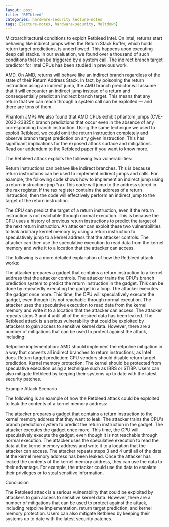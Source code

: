 ```yaml
---
layout: post
title: "RETbleed"
categories: hardware-security lecture-notes
tags: [lecture-notes, hardware-security, Meltdown]
---
```


Microarchitectural conditions to exploit Retbleed Intel. On Intel, returns start behaving like indirect jumps when the Return Stack Buffer, which holds return target predictions, is underflowed. This
happens upon executing deep call stacks. In our evaluation, we found over a thousand of such conditions that can be triggered by a system call. The indirect branch target predictor for Intel CPUs has
been studied in previous work.

AMD. On AMD, returns will behave like an indirect branch regardless of the state of their Return Address Stack. In fact, by poisoning the return instruction using an indirect jump, the AMD branch
predictor will assume that it will encounter an indirect jump instead of a return and consequentially predict an indirect branch target. This means that any return that we can reach through a system
call can be exploited — and there are tons of them.

Phantom JMPs We also found that AMD CPUs exhibit phantom jumps (CVE-2022-23825): branch predictions that occur even in the absence of any corresponding branch instruction. Using the same technique we
used to exploit Retbleed, we could omit the return instruction completely and observe branch target prediction on any given instruction. This has significant implications for the exposed attack
surface and mitigations. Read our addendum to the Retbleed paper if you want to know more.

The Retbleed attack exploits the following two vulnerabilities:

Return instructions can behave like indirect branches. This is because return instructions can be used to implement indirect jumps and calls. For example, the following code shows how to implement an
indirect jump using a return instruction: jmp *rax This code will jump to the address stored in the rax register. If the rax register contains the address of a return instruction, then the code will
effectively perform an indirect jump to the target of the return instruction.

The CPU can predict the target of a return instruction, even if the return instruction is not reachable through normal execution. This is because the CPU uses a history of previous return instructions
to predict the target of the next return instruction. An attacker can exploit these two vulnerabilities to leak arbitrary kernel memory by using a return instruction to speculatively jump to a kernel
address that the attacker controls. The attacker can then use the speculative execution to read data from the kernel memory and write it to a location that the attacker can access.

The following is a more detailed explanation of how the Retbleed attack works:

The attacker prepares a gadget that contains a return instruction to a kernel address that the attacker controls. The attacker trains the CPU's branch prediction system to predict the return
instruction in the gadget. This can be done by repeatedly executing the gadget in a loop. The attacker executes the gadget once more. This time, the CPU will speculatively execute the gadget, even
though it is not reachable through normal execution. The attacker uses the speculative execution to read data from the kernel memory and write it to a location that the attacker can access. The
attacker repeats steps 3 and 4 until all of the desired data has been leaked. The Retbleed attack is a serious vulnerability that could be exploited by attackers to gain access to sensitive kernel
data. However, there are a number of mitigations that can be used to protect against the attack, including:

Retpoline implementation: AMD should implement the retpoline mitigation in a way that converts all indirect branches to return instructions, as Intel does. Return target prediction: CPU vendors should
disable return target prediction. Kernel memory protection: The kernel should be protected from speculative execution using a technique such as IBRS or STIBP. Users can also mitigate Retbleed by
keeping their systems up to date with the latest security patches.

Example Attack Scenario

The following is an example of how the Retbleed attack could be exploited to leak the contents of a kernel memory address:

The attacker prepares a gadget that contains a return instruction to the kernel memory address that they want to leak. The attacker trains the CPU's branch prediction system to predict the return
instruction in the gadget. The attacker executes the gadget once more. This time, the CPU will speculatively execute the gadget, even though it is not reachable through normal execution. The attacker
uses the speculative execution to read the data at the kernel memory address and write it to a location that the attacker can access. The attacker repeats steps 3 and 4 until all of the data at the
kernel memory address has been leaked. Once the attacker has leaked the contents of the kernel memory address, they can use the data to their advantage. For example, the attacker could use the data to
escalate their privileges or to steal sensitive information.

Conclusion

The Retbleed attack is a serious vulnerability that could be exploited by attackers to gain access to sensitive kernel data. However, there are a number of mitigations that can be used to protect
against the attack, including retpoline implementation, return target prediction, and kernel memory protection. Users can also mitigate Retbleed by keeping their systems up to date with the latest
security patches.
